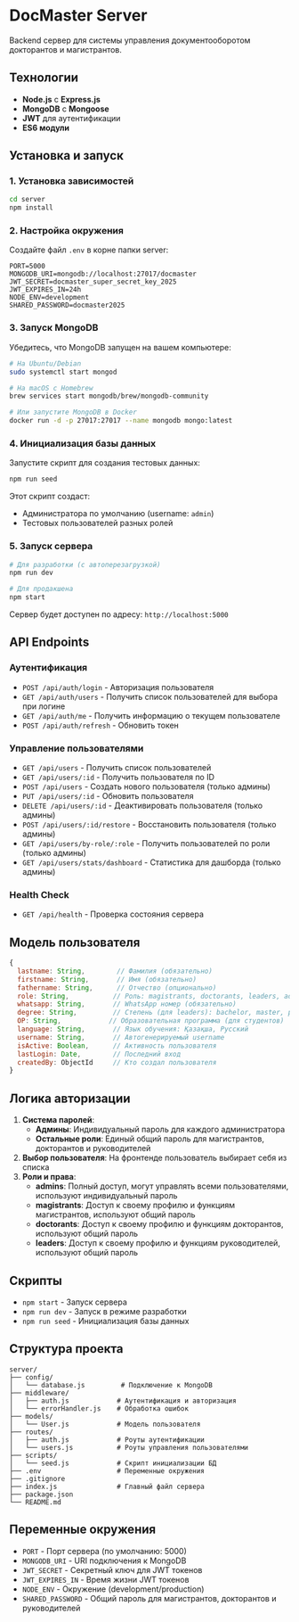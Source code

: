 # DocMaster Server

Backend сервер для системы управления документооборотом докторантов и магистрантов.

## Технологии

- **Node.js** с **Express.js**
- **MongoDB** с **Mongoose**
- **JWT** для аутентификации
- **ES6 модули**

## Установка и запуск

### 1. Установка зависимостей

```bash
cd server
npm install
```

### 2. Настройка окружения

Создайте файл `.env` в корне папки server:

```env
PORT=5000
MONGODB_URI=mongodb://localhost:27017/docmaster
JWT_SECRET=docmaster_super_secret_key_2025
JWT_EXPIRES_IN=24h
NODE_ENV=development
SHARED_PASSWORD=docmaster2025
```

### 3. Запуск MongoDB

Убедитесь, что MongoDB запущен на вашем компьютере:

```bash
# На Ubuntu/Debian
sudo systemctl start mongod

# На macOS с Homebrew
brew services start mongodb/brew/mongodb-community

# Или запустите MongoDB в Docker
docker run -d -p 27017:27017 --name mongodb mongo:latest
```

### 4. Инициализация базы данных

Запустите скрипт для создания тестовых данных:

```bash
npm run seed
```

Этот скрипт создаст:
- Администратора по умолчанию (username: `admin`)
- Тестовых пользователей разных ролей

### 5. Запуск сервера

```bash
# Для разработки (с автоперезагрузкой)
npm run dev

# Для продакшена
npm start
```

Сервер будет доступен по адресу: `http://localhost:5000`

## API Endpoints

### Аутентификация

- `POST /api/auth/login` - Авторизация пользователя
- `GET /api/auth/users` - Получить список пользователей для выбора при логине
- `GET /api/auth/me` - Получить информацию о текущем пользователе
- `POST /api/auth/refresh` - Обновить токен

### Управление пользователями

- `GET /api/users` - Получить список пользователей
- `GET /api/users/:id` - Получить пользователя по ID
- `POST /api/users` - Создать нового пользователя (только админы)
- `PUT /api/users/:id` - Обновить пользователя
- `DELETE /api/users/:id` - Деактивировать пользователя (только админы)
- `POST /api/users/:id/restore` - Восстановить пользователя (только админы)
- `GET /api/users/by-role/:role` - Получить пользователей по роли (только админы)
- `GET /api/users/stats/dashboard` - Статистика для дашборда (только админы)

### Health Check

- `GET /api/health` - Проверка состояния сервера

## Модель пользователя

```javascript
{
  lastname: String,        // Фамилия (обязательно)
  firstname: String,       // Имя (обязательно)  
  fathername: String,      // Отчество (опционально)
  role: String,           // Роль: magistrants, doctorants, leaders, admins
  whatsapp: String,       // WhatsApp номер (обязательно)
  degree: String,         // Степень (для leaders): bachelor, master, phd, professor
  OP: String,            // Образовательная программа (для студентов)
  language: String,       // Язык обучения: Қазақша, Русский
  username: String,       // Автогенерируемый username
  isActive: Boolean,      // Активность пользователя
  lastLogin: Date,        // Последний вход
  createdBy: ObjectId     // Кто создал пользователя
}
```

## Логика авторизации

1. **Система паролей**:
   - **Админы**: Индивидуальный пароль для каждого администратора
   - **Остальные роли**: Единый общий пароль для магистрантов, докторантов и руководителей
2. **Выбор пользователя**: На фронтенде пользователь выбирает себя из списка
3. **Роли и права**:
   - **admins**: Полный доступ, могут управлять всеми пользователями, используют индивидуальный пароль
   - **magistrants**: Доступ к своему профилю и функциям магистрантов, используют общий пароль
   - **doctorants**: Доступ к своему профилю и функциям докторантов, используют общий пароль
   - **leaders**: Доступ к своему профилю и функциям руководителей, используют общий пароль

## Скрипты

- `npm start` - Запуск сервера
- `npm run dev` - Запуск в режиме разработки
- `npm run seed` - Инициализация базы данных

## Структура проекта

```
server/
├── config/
│   └── database.js         # Подключение к MongoDB
├── middleware/
│   ├── auth.js            # Аутентификация и авторизация
│   └── errorHandler.js    # Обработка ошибок
├── models/
│   └── User.js            # Модель пользователя
├── routes/
│   ├── auth.js            # Роуты аутентификации
│   └── users.js           # Роуты управления пользователями
├── scripts/
│   └── seed.js            # Скрипт инициализации БД
├── .env                   # Переменные окружения
├── .gitignore
├── index.js               # Главный файл сервера
├── package.json
└── README.md
```

## Переменные окружения

- `PORT` - Порт сервера (по умолчанию: 5000)
- `MONGODB_URI` - URI подключения к MongoDB
- `JWT_SECRET` - Секретный ключ для JWT токенов
- `JWT_EXPIRES_IN` - Время жизни JWT токенов
- `NODE_ENV` - Окружение (development/production)
- `SHARED_PASSWORD` - Общий пароль для магистрантов, докторантов и руководителей
